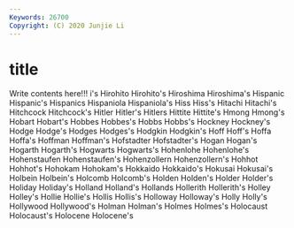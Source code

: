 ```yaml
---
Keywords: 26700
Copyright: (C) 2020 Junjie Li
---
```


# title

Write contents here!!!
i's 
Hirohito 
Hirohito's 
Hiroshima 
Hiroshima's 
Hispanic 
Hispanic's 
Hispanics 
Hispaniola 
Hispaniola's
Hiss 
Hiss's 
Hitachi 
Hitachi's 
Hitchcock 
Hitchcock's 
Hitler 
Hitler's 
Hitlers 
Hittite
Hittite's 
Hmong 
Hmong's 
Hobart 
Hobart's 
Hobbes 
Hobbes's 
Hobbs 
Hobbs's 
Hockney
Hockney's 
Hodge 
Hodge's 
Hodges 
Hodges's 
Hodgkin 
Hodgkin's 
Hoff 
Hoff's 
Hoffa
Hoffa's 
Hoffman 
Hoffman's 
Hofstadter 
Hofstadter's 
Hogan 
Hogan's 
Hogarth 
Hogarth's 
Hogwarts
Hogwarts's 
Hohenlohe 
Hohenlohe's 
Hohenstaufen 
Hohenstaufen's 
Hohenzollern 
Hohenzollern's 
Hohhot 
Hohhot's 
Hohokam
Hohokam's 
Hokkaido 
Hokkaido's 
Hokusai 
Hokusai's 
Holbein 
Holbein's 
Holcomb 
Holcomb's 
Holden
Holden's 
Holder 
Holder's 
Holiday 
Holiday's 
Holland 
Holland's 
Hollands 
Hollerith 
Hollerith's
Holley 
Holley's 
Hollie 
Hollie's 
Hollis 
Hollis's 
Holloway 
Holloway's 
Holly 
Holly's
Hollywood 
Hollywood's 
Holman 
Holman's 
Holmes 
Holmes's 
Holocaust 
Holocaust's 
Holocene 
Holocene's
